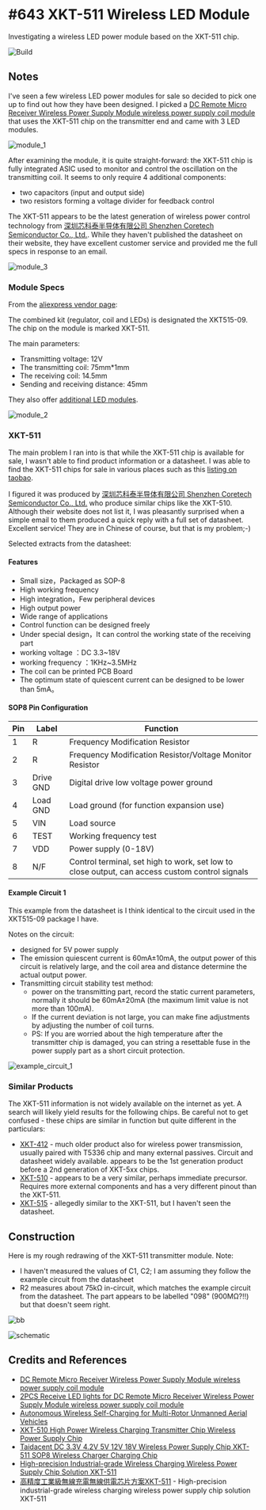 # #643 XKT-511 Wireless LED Module

Investigating a wireless LED power module based on the XKT-511 chip.

![Build](./assets/WirelessLedModule_build.jpg?raw=true)

## Notes

I've seen a few wireless LED power modules for sale so decided to pick one up to find out how they have been designed.
I picked a
[DC Remote Micro Receiver Wireless Power Supply Module wireless power supply coil module](https://www.aliexpress.com/item/32944450041.html)
that uses the XKT-511 chip on the transmitter end and came with 3 LED modules.

![module_1](./assets/module_1.jpg?raw=true)

After examining the module, it is quite straight-forward:
the XKT-511 chip is fully integrated ASIC used to monitor and control the oscillation on the transmitting coil. It seems to only require 4 additional components:

* two capacitors (input and output side)
* two resistors forming a voltage divider for feedback control

The XKT-511 appears to be the latest generation of wireless power control technology from [深圳芯科泰半导体有限公司 Shenzhen Coretech Semiconductor Co., Ltd.](http://www.xktbdt.com/). While they haven't published the datasheet on their website, they have excellent customer service and provided me the full specs in response to an email.

![module_3](./assets/module_3.jpg?raw=true)

### Module Specs

From the [aliexpress vendor page](https://www.aliexpress.com/item/32944450041.html):

The combined kit (regulator, coil and LEDs) is designated the XKT515-09.
The chip on the module is marked XKT-511.

The main parameters:

* Transmitting voltage: 12V
* The transmitting coil: 75mm*1mm
* The receiving coil: 14.5mm
* Sending and receiving distance: 45mm

They also offer [additional LED modules](https://www.aliexpress.com/item/1005003633247348.html).

![module_2](./assets/module_2.jpg?raw=true)

### XKT-511

The main problem I ran into is that while the XKT-511 chip is available for sale, I wasn't able to find product information or a datasheet.
I was able to find the XKT-511 chips for sale in various places such as this [listing on taobao](https://world.taobao.com/item/628744807932.htm).

I figured it was produced by [深圳芯科泰半导体有限公司 Shenzhen Coretech Semiconductor Co., Ltd.](http://www.xktbdt.com/) who produce similar chips like the XKT-510.
Although their website does not list it, I was pleasantly surprised when a simple email to them produced a quick reply with a full set of datasheet.
Excellent service! They are in Chinese of course, but that is my problem;-)

Selected extracts from the datasheet:

#### Features

* Small size，Packaged as SOP-8
* High working frequency
* High integration，Few peripheral devices
* High output power
* Wide range of applications
* Control function can be designed freely
* Under special design，It can control the working state of the receiving part
* working voltage ：DC 3.3~18V
* working frequency ：1KHz~3.5MHz
* The coil can be printed PCB Board
* The optimum state of quiescent current can be designed to be lower than 5mA。

#### SOP8 Pin Configuration

| Pin | Label | Function |
|-----|-------|----------|
| 1   | R     | Frequency Modification Resistor |
| 2   | R     | Frequency Modification Resistor/Voltage Monitor Resistor |
| 3   | Drive GND | Digital drive low voltage power ground |
| 4   | Load GND  | Load ground (for function expansion use) |
| 5   | VIN   | Load source |
| 6   | TEST  | Working frequency test |
| 7   | VDD   | Power supply (0-18V) |
| 8   | N/F   | Control terminal, set high to work, set low to close output, can access custom control signals |

#### Example Circuit 1

This example from the datasheet is I think identical to the circuit used in the XKT515-09 package I have.

Notes on the circuit:

* designed for 5V power supply
* The emission quiescent current is 60mA±10mA, the output power of this circuit is relatively large, and the coil area and distance determine the actual output power.
* Transmitting circuit stability test method:
    * power on the transmitting part, record the static current parameters, normally it should be 60mA±20mA (the maximum limit value is not more than 100mA).
    * If the current deviation is not large, you can make fine adjustments by adjusting the number of coil turns.
    * PS: If you are worried about the high temperature after the transmitter chip is damaged, you can string a resettable fuse in the power supply part as a short circuit protection.

![example_circuit_1](./assets/example_circuit_1.jpg?raw=true)

### Similar Products

The XKT-511 information is not widely available on the internet as yet. A search will likely yield results for the following chips.
Be careful not to get confused - these chips are similar in function but quite different in the particulars:

* [XKT-412](http://www.xktbdt.com/page6?product_id=248) - much older product also for wireless power transmission, usually paired with T5336 chip and many external passives. Circuit and datasheet widely available. appears to be the 1st generation product before a 2nd generation of XKT-5xx chips.
* [XKT-510](http://www.xktbdt.com/page6?product_id=249) - appears to be a very similar, perhaps immediate precursor. Requires more external components and has a very different pinout than the XKT-511.
* [XKT-515](http://www.xktbdt.com/page6?product_id=259) - allegedly similar to the XKT-511, but I haven't seen the datasheet.

## Construction

Here is my rough redrawing of the XKT-511 transmitter module. Note:

* I haven't measured the values of C1, C2; I am assuming they follow the example circuit from the datasheet
* R2 measures about 75kΩ in-circuit, which matches the example circuit from the datasheet. The part appears to be labelled "098" (900MΩ?!!) but that doesn't seem right.

![bb](./assets/WirelessLedModule_bb.jpg?raw=true)

![schematic](./assets/WirelessLedModule_schematic.jpg?raw=true)

## Credits and References

* [DC Remote Micro Receiver Wireless Power Supply Module wireless power supply coil module](https://www.aliexpress.com/item/32944450041.html)
* [2PCS Receive LED lights for DC Remote Micro Receiver Wireless Power Supply Module wireless power supply coil module](https://www.aliexpress.com/item/1005003633247348.html)
* [Autonomous Wireless Self-Charging for Multi-Rotor Unmanned Aerial Vehicles](https://www.researchgate.net/figure/XKT-510-IC-based-wireless-charging-module_fig5_317584880)
* [XKT-510 High Power Wireless Charging Transmitter Chip Wireless Power Supply Chip](https://www.alibaba.com/product-detail/XKT-510-High-Power-Wireless-Charging_60746855788.html)
* [Taidacent DC 3.3V 4.2V 5V 12V 18V Wireless Power Supply Chip XKT-511 SOP8 Wireless Charger Charging Chip](https://www.alibaba.com/product-detail/Taidacent-DC-3-3V-4-2V_1600111627788.html?spm=a2700.galleryofferlist.normal_offer.d_title.6c717e7dOfLGVU)
* [High-precision Industrial-grade Wireless Charging Wireless Power Supply Chip Solution XKT-511](https://www.aliexpress.com/item/1005002983373593.html)
* [高精度工業級無線充電無線供電芯片方案XKT-511](https://world.taobao.com/item/628744807932.htm) - High-precision industrial-grade wireless charging wireless power supply chip solution XKT-511
